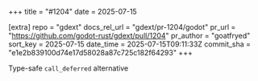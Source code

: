 +++
title = "#1204"
date = 2025-07-15

[extra]
repo = "gdext"
docs_rel_url = "gdext/pr-1204/godot"
pr_url = "https://github.com/godot-rust/gdext/pull/1204"
pr_author = "goatfryed"
sort_key = 2025-07-15
date_time = 2025-07-15T09:11:33Z
commit_sha = "e1e2b839100d74e17d58028a87c725c182f64293"
+++

Type-safe `call_deferred` alternative
